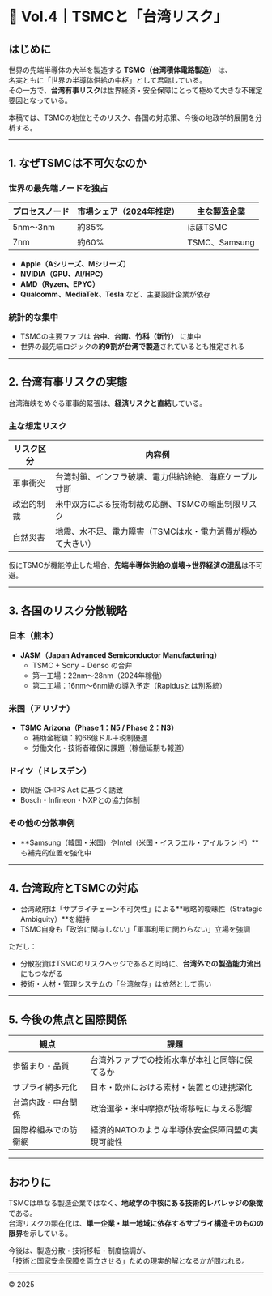 # 📘 Vol.4｜TSMCと「台湾リスク」

## はじめに

世界の先端半導体の大半を製造する **TSMC（台湾積体電路製造）** は、  
名実ともに「世界の半導体供給の中枢」として君臨している。  
その一方で、**台湾有事リスク**は世界経済・安全保障にとって極めて大きな不確定要因となっている。

本稿では、TSMCの地位とそのリスク、各国の対応策、今後の地政学的展開を分析する。

---

## 1. なぜTSMCは不可欠なのか

### 世界の最先端ノードを独占

| プロセスノード | 市場シェア（2024年推定） | 主な製造企業   |
|----------------|---------------------------|----------------|
| 5nm〜3nm       | 約85%                     | ほぼTSMC       |
| 7nm            | 約60%                     | TSMC、Samsung  |

- **Apple（Aシリーズ、Mシリーズ）**  
- **NVIDIA（GPU、AI/HPC）**  
- **AMD（Ryzen、EPYC）**  
- **Qualcomm、MediaTek、Tesla** など、主要設計企業が依存

### 統計的な集中

- TSMCの主要ファブは **台中、台南、竹科（新竹）** に集中  
- 世界の最先端ロジックの**約9割が台湾で製造**されているとも推定される

---

## 2. 台湾有事リスクの実態

台湾海峡をめぐる軍事的緊張は、**経済リスクと直結**している。

### 主な想定リスク

| リスク区分 | 内容例 |
|------------|--------|
| 軍事衝突    | 台湾封鎖、インフラ破壊、電力供給途絶、海底ケーブル寸断  
| 政治的制裁  | 米中双方による技術制裁の応酬、TSMCの輸出制限リスク  
| 自然災害    | 地震、水不足、電力障害（TSMCは水・電力消費が極めて大きい）  

仮にTSMCが機能停止した場合、**先端半導体供給の崩壊→世界経済の混乱**は不可避。

---

## 3. 各国のリスク分散戦略

### 日本（熊本）

- **JASM（Japan Advanced Semiconductor Manufacturing）**  
  - TSMC + Sony + Denso の合弁  
  - 第一工場：22nm〜28nm（2024年稼働）  
  - 第二工場：16nm〜6nm級の導入予定（Rapidusとは別系統）

### 米国（アリゾナ）

- **TSMC Arizona（Phase 1：N5 / Phase 2：N3）**  
  - 補助金総額：約66億ドル＋税制優遇  
  - 労働文化・技術者確保に課題（稼働延期も報道）

### ドイツ（ドレスデン）

- 欧州版 CHIPS Act に基づく誘致  
- Bosch・Infineon・NXPとの協力体制

### その他の分散事例

- **Samsung（韓国・米国）やIntel（米国・イスラエル・アイルランド）**も補完的位置を強化中

---

## 4. 台湾政府とTSMCの対応

- 台湾政府は「サプライチェーン不可欠性」による**戦略的曖昧性（Strategic Ambiguity）**を維持  
- TSMC自身も「政治に関与しない」「軍事利用に関わらない」立場を強調

ただし：

- 分散投資はTSMCのリスクヘッジであると同時に、**台湾外での製造能力流出**にもつながる  
- 技術・人材・管理システムの「台湾依存」は依然として高い

---

## 5. 今後の焦点と国際関係

| 観点                 | 課題 |
|----------------------|------|
| 歩留まり・品質       | 台湾外ファブでの技術水準が本社と同等に保てるか |
| サプライ網多元化      | 日本・欧州における素材・装置との連携深化 |
| 台湾内政・中台関係    | 政治選挙・米中摩擦が技術移転に与える影響 |
| 国際枠組みでの防衛網 | 経済的NATOのような半導体安全保障同盟の実現可能性 |

---

## おわりに

TSMCは単なる製造企業ではなく、**地政学の中核にある技術的レバレッジの象徴**である。  
台湾リスクの顕在化は、**単一企業・単一地域に依存するサプライ構造そのものの限界**を示している。

今後は、製造分散・技術移転・制度協調が、  
「技術と国家安全保障を両立させる」ための現実的解となるかが問われる。

---

© 2025
